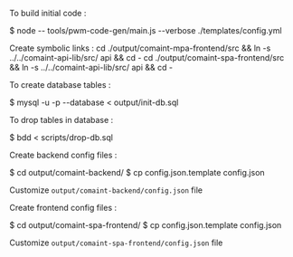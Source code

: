 To build initial code :

  $ node -- tools/pwm-code-gen/main.js --verbose ./templates/config.yml

Create symbolic links :
  cd ./output/comaint-mpa-frontend/src && ln -s ../../comaint-api-lib/src/ api && cd -
  cd ./output/comaint-spa-frontend/src && ln -s ../../comaint-api-lib/src/ api && cd -

To create database tables :

  $ mysql -u <USER> -p<PASSWORD> --database <DATABASE> < output/init-db.sql

To drop tables in database : 

  $ bdd < scripts/drop-db.sql

Create backend config files : 

  $ cd output/comaint-backend/
  $ cp config.json.template config.json

Customize `output/comaint-backend/config.json` file

Create frontend config files : 

  $ cd output/comaint-spa-frontend/
  $ cp config.json.template config.json

Customize `output/comaint-spa-frontend/config.json` file
